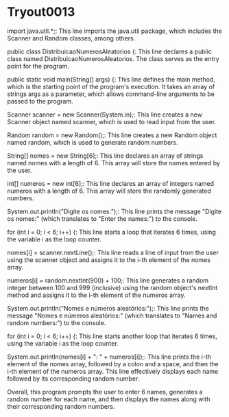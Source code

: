 # Tryout0013
import java.util.*;: This line imports the java.util package, which includes the Scanner and Random classes, among others.

public class DistribuicaoNumerosAleatorios {: This line declares a public class named DistribuicaoNumerosAleatorios. The class serves as the entry point for the program.

public static void main(String[] args) {: This line defines the main method, which is the starting point of the program's execution. It takes an array of strings args as a parameter, which allows command-line arguments to be passed to the program.

Scanner scanner = new Scanner(System.in);: This line creates a new Scanner object named scanner, which is used to read input from the user.

Random random = new Random();: This line creates a new Random object named random, which is used to generate random numbers.

String[] nomes = new String[6];: This line declares an array of strings named nomes with a length of 6. This array will store the names entered by the user.

int[] numeros = new int[6];: This line declares an array of integers named numeros with a length of 6. This array will store the randomly generated numbers.

System.out.println("Digite os nomes:");: This line prints the message "Digite os nomes:" (which translates to "Enter the names:") to the console.

for (int i = 0; i < 6; i++) {: This line starts a loop that iterates 6 times, using the variable i as the loop counter.

nomes[i] = scanner.nextLine();: This line reads a line of input from the user using the scanner object and assigns it to the i-th element of the nomes array.

numeros[i] = random.nextInt(900) + 100;: This line generates a random integer between 100 and 999 (inclusive) using the random object's nextInt method and assigns it to the i-th element of the numeros array.

System.out.println("Nomes e números aleatórios:");: This line prints the message "Nomes e números aleatórios:" (which translates to "Names and random numbers:") to the console.

for (int i = 0; i < 6; i++) {: This line starts another loop that iterates 6 times, using the variable i as the loop counter.

System.out.println(nomes[i] + ": " + numeros[i]);: This line prints the i-th element of the nomes array, followed by a colon and a space, and then the i-th element of the numeros array. This line effectively displays each name followed by its corresponding random number.

Overall, this program prompts the user to enter 6 names, generates a random number for each name, and then displays the names along with their corresponding random numbers.
